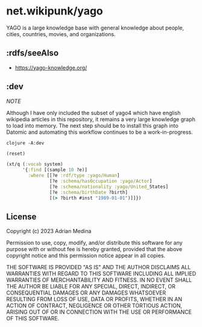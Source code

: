 # net.wikipunk/yago
YAGO is a large knowledge base with general knowledge about people,
cities, countries, movies, and organizations. 

## :rdfs/seeAlso
* https://yago-knowledge.org/

## :dev

*NOTE*

Although I have only included the subset of yago4 which have english
wikipedia articles in this repository, it remains a very large
knowledge graph to load into memory. The next step should be to
install this graph into Datomic and automating this workflow continues
to be a work-in-progress.

``` shell
clojure -A:dev
```

``` clojure
(reset)
```

``` clojure
(xt/q (:vocab system)
      '{:find [(sample 10 ?e)]
        :where [[?e :rdf/type :yago/Human]
                [?e :schema/hasOccupation :yago/Actor]
                [?e :schema/nationality :yago/United_States]
                [?e :schema/birthDate ?birth]
                [(> ?birth #inst "1989-01-01")]]})
```

## License
Copyright (c) 2023 Adrian Medina

Permission to use, copy, modify, and/or distribute this software for
any purpose with or without fee is hereby granted, provided that the
above copyright notice and this permission notice appear in all
copies.

THE SOFTWARE IS PROVIDED "AS IS" AND THE AUTHOR DISCLAIMS ALL
WARRANTIES WITH REGARD TO THIS SOFTWARE INCLUDING ALL IMPLIED
WARRANTIES OF MERCHANTABILITY AND FITNESS. IN NO EVENT SHALL THE
AUTHOR BE LIABLE FOR ANY SPECIAL, DIRECT, INDIRECT, OR CONSEQUENTIAL
DAMAGES OR ANY DAMAGES WHATSOEVER RESULTING FROM LOSS OF USE, DATA OR
PROFITS, WHETHER IN AN ACTION OF CONTRACT, NEGLIGENCE OR OTHER
TORTIOUS ACTION, ARISING OUT OF OR IN CONNECTION WITH THE USE OR
PERFORMANCE OF THIS SOFTWARE.
